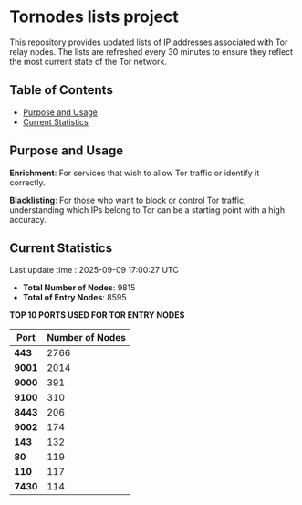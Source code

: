 # Tornodes lists project

This repository provides updated lists of IP addresses associated with Tor relay nodes. The lists are refreshed every 30 minutes to ensure they reflect the most current state of the Tor network.

## Table of Contents

- [Purpose and Usage](#purpose-and-usage)
- [Current Statistics](#current-statistics)


## Purpose and Usage

**Enrichment**: For services that wish to allow Tor traffic or identify it correctly.

**Blacklisting**: For those who want to block or control Tor traffic, understanding which IPs belong to Tor can be a starting point with a high accuracy.

## Current Statistics

Last update time : 2025-09-09 17:00:27 UTC

- **Total Number of Nodes**: 9815
- **Total of Entry Nodes**: 8595

**TOP 10 PORTS USED FOR TOR ENTRY NODES**

| **Port** | **Number of Nodes** |
|------|-----------------|
| **443**   | 2766  |
| **9001**   | 2014  |
| **9000**   | 391  |
| **9100**   | 310  |
| **8443**   | 206  |
| **9002**   | 174  |
| **143**   | 132  |
| **80**   | 119  |
| **110**   | 117  |
| **7430**   | 114  |

